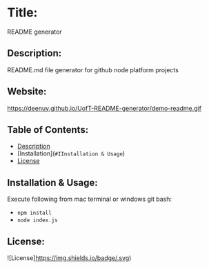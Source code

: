 # Title: 

README generator

## Description: 

README.md file generator for github node platform projects

## Website: 

https://deenuy.github.io/UofT-README-generator/demo-readme.gif

## Table of Contents:

* [Description](#Description)
* [Installation](`#IInstallation & Usage`)
* [License](#License)

## Installation & Usage: 
Execute following from mac terminal or windows git bash:
* `npm install`
* `node index.js`

## License: 

![License]https://img.shields.io/badge/.svg)

